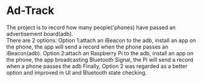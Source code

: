 # Ad-Track
The project is to record how many people('phones) have passed an advertisement board(adb).  
  There are 2 options:
    Option 1:attach an iBeacon to the adb, install an app on the phone, the app will send a record when the phone passes an iBeacon(adb).
  Option 2:attach an Raspberry Pi to the adb, install an app on the phone, the app broadcasting Bluetooth Signal, the Pi will send a record when a phone passes the adb
  Finally, Option 2 was regarded as a better option and improved in UI and Bluetooth state checking.
